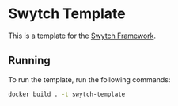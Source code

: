 # Swytch Template

This is a template for the [Swytch Framework](https://github.com/bottledcode/swytch-framework).

## Running

To run the template, run the following commands:

```bash
docker build . -t swytch-template
